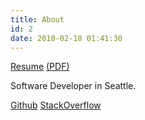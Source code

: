 ```yaml
---
title: About
id: 2
date: 2010-02-18 01:41:30
---
```


[Resume](files/resume.html) [(PDF)](files/resume.pdf)

Software Developer in Seattle.

[Github](https://github.com/jblebrun)
[StackOverflow](http://stackoverflow.com/users/569106/jason-lebrun)
